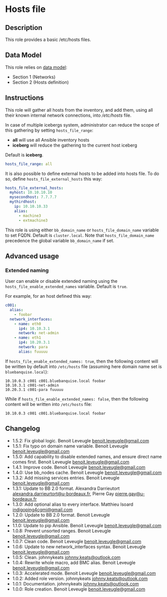 # Hosts file

## Description

This role provides a basic /etc/hosts files.

## Data Model

This role relies on [data model](https://github.com/bluebanquise/bluebanquise/blob/master/resources/data_model.md):
* Section 1 (Networks)
* Section 2 (Hosts definition)

## Instructions

This role will gather all hosts from the inventory, and add them, using all
their known internal network connections, into */etc/hosts* file.

In case of multiple icebergs system, administrator can reduce the scope of this
gathering by setting `hosts_file_range`:

* **all** will use all Ansible inventory hosts
* **iceberg** will reduce the gathering to the current host iceberg

Default is **iceberg**.

```yaml
hosts_file_range: all
```

It is also possible to define external hosts to be added into hosts file.
To do so, define `hosts_file_external_hosts` this way:

```yaml
hosts_file_external_hosts:
  myhost: 10.10.10.10
  mysecondhost: 7.7.7.7
  mythirdhost:
    ip: 10.10.10.33
    alias:
      - machine3
      - extmachine3
```

This role is using either `bb_domain_name` or `hosts_file_domain_name` variable to set FQDN. Default is `cluster.local`.
Note that `hosts_file_domain_name` precedence the global variable `bb_domain_name` if set. 

## Advanced usage

### Extended naming

User can enable or disable extended naming using the `hosts_file_enable_extended_names` variable.
Default is `true`.

For example, for an host defined this way:

```yaml
c001:
  alias:
    - foobar
  network_interfaces:
    - name: eth0
      ip4: 10.10.3.1
      network: net-admin
    - name: eth1
      ip4: 10.20.3.1
      network: para
      alias: fuuuuu
```

If `hosts_file_enable_extended_names: true`, then the following content will be written by default into `/etc/hosts` file (assuming here domain name set is `bluebanquise.local`):

```
10.10.0.3 c001 c001.bluebanquise.local foobar
10.10.3.1 c001-net-admin
10.20.3.1 c001-para fuuuuu
```

While if `hosts_file_enable_extended_names: false`, then the following content will be written into `/etc/hosts` file:

```
10.10.0.3 c001 c001.bluebanquise.local foobar
```

## Changelog

* 1.5.2: Fix global logic. Benoit Leveugle <benoit.leveugle@gmail.com>
* 1.5.1: Fix typo on domain name variable. Benoit Leveugle <benoit.leveugle@gmail.com>
* 1.5.0: Add capability to disable extended names, and ensure direct name comes first. Benoit Leveugle <benoit.leveugle@gmail.com>
* 1.4.1: Improve code. Benoit Leveugle <benoit.leveugle@gmail.com>
* 1.4.0: Use bb_nodes cache. Benoit Leveugle <benoit.leveugle@gmail.com>
* 1.3.2: Add missing services entries. Benoit Leveugle <benoit.leveugle@gmail.com>
* 1.3.1: Update to BB 2.0 format. Alexandra Darrieutort <alexandra.darrieurtort@u-bordeaux.fr>, Pierre Gay <pierre.gay@u-bordeaux.fr>
* 1.3.0: Add optional alias to every interface. Matthieu Isoard <indigoping4cgmi@gmail.com>
* 1.2.0: Update to BB 2.0 format. Benoit Leveugle <benoit.leveugle@gmail.com>
* 1.1.0: Update to pip Ansible. Benoit Leveugle <benoit.leveugle@gmail.com>
* 1.0.8: Prevent unsorted ranges. Benoit Leveugle <benoit.leveugle@gmail.com>
* 1.0.7: Clean code. Benoit Leveugle <benoit.leveugle@gmail.com>
* 1.0.6: Update to new network_interfaces syntax. Benoit Leveugle <benoit.leveugle@gmail.com>
* 1.0.5: Clean. johnnykeats <johnny.keats@outlook.com>
* 1.0.4: Rewrite whole macro, add BMC alias. Benoit Leveugle <benoit.leveugle@gmail.com>
* 1.0.3: Accelerated mode. Benoit Leveugle <benoit.leveugle@gmail.com>
* 1.0.2: Added role version. johnnykeats <johnny.keats@outlook.com>
* 1.0.1: Documentation. johnnykeats <johnny.keats@outlook.com>
* 1.0.0: Role creation. Benoit Leveugle <benoit.leveugle@gmail.com>
